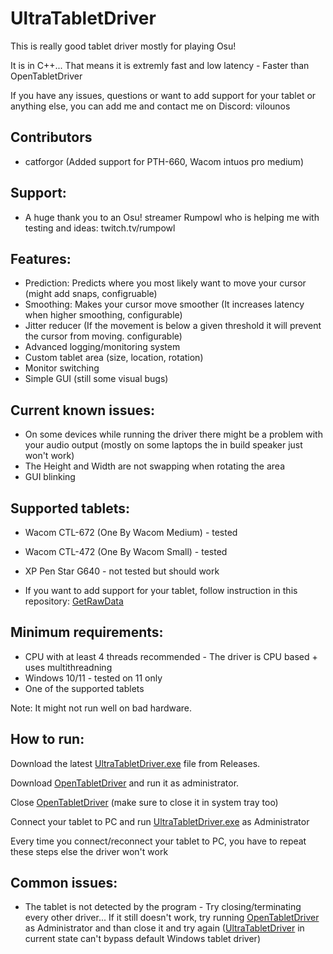 # UltraTabletDriver
This is really good tablet driver mostly for playing Osu!

It is in C++... That means it is extremly fast and low latency - Faster than OpenTabletDriver

If you have any issues, questions or want to add support for your tablet or anything else, you can add me and contact me on Discord: vilounos

## Contributors
- catforgor (Added support for PTH-660, Wacom intuos pro medium)

## Support:
- A huge thank you to an Osu! streamer Rumpowl who is helping me with testing and ideas: twitch.tv/rumpowl

## Features:
- Prediction: Predicts where you most likely want to move your cursor (might add snaps, configruable)
- Smoothing: Makes your cursor move smoother (It increases latency when higher smoothing, configurable)
- Jitter reducer (If the movement is below a given threshold it will prevent the cursor from moving. configurable)
- Advanced logging/monitoring system
- Custom tablet area (size, location, rotation)
- Monitor switching
- Simple GUI (still some visual bugs)

## Current known issues:
- On some devices while running the driver there might be a problem with your audio output (mostly on some laptops the in build speaker just won't work)
- The Height and Width are not swapping when rotating the area
- GUI blinking

## Supported tablets:
- Wacom CTL-672 (One By Wacom Medium) - tested
- Wacom CTL-472 (One By Wacom Small) - tested
- XP Pen Star G640 - not tested but should work

-  If you want to add support for your tablet, follow instruction in this repository: [GetRawData](https://github.com/vilounos/getrawdata-tablet)

## Minimum requirements:
- CPU with at least 4 threads recommended - The driver is CPU based + uses multithreadning
- Windows 10/11 - tested on 11 only
- One of the supported tablets

Note: It might not run well on bad hardware.

## How to run:
Download the latest [UltraTabletDriver.exe](https://github.com/vilounos/UltraTabletDriver/releases) file from Releases.

Download [OpenTabletDriver](https://github.com/OpenTabletDriver/OpenTabletDriver) and run it as administrator.

Close [OpenTabletDriver](https://github.com/OpenTabletDriver/OpenTabletDriver) (make sure to close it in system tray too)

Connect your tablet to PC and run [UltraTabletDriver.exe](https://github.com/vilounos/UltraTabletDriver/releases) as Administrator

Every time you connect/reconnect your tablet to PC, you have to repeat these steps else the driver won't work

## Common issues:
- The tablet is not detected by the program - Try closing/terminating every other driver... If it still doesn't work, try running [OpenTabletDriver](https://github.com/OpenTabletDriver/OpenTabletDriver) as Administrator and than close it and try again ([UltraTabletDriver](https://github.com/vilounos/UltraTabletDriver/releases) in current state can't bypass default Windows tablet driver)
